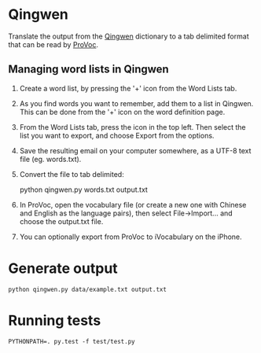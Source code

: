 # Qingwen

Translate the output from the
[Qingwen](http://karanmisra.com/qingwen/Qingwen.html)
dictionary to a tab delimited format that can be read by
[ProVoc](http://www.arizona-software.ch/provoc/).

## Managing word lists in Qingwen

1. Create a word list, by pressing the '+' icon from the Word Lists
tab.

2. As you find words you want to remember, add them to a list in
Qingwen. This can be done from the '+' icon on the word definition
page.

3. From the Word Lists tab, press the icon in the top left. Then
select the list you want to export, and choose Export from the
options.

4. Save the resulting email on your computer somewhere, as a UTF-8
text file (eg. words.txt).

5. Convert the file to tab delimited:

      python qingwen.py words.txt output.txt

6. In ProVoc, open the vocabulary file (or create a new one with
Chinese and English as the language pairs), then select
File->Import... and choose the output.txt file.

7. You can optionally export from ProVoc to iVocabulary on the iPhone.


# Generate output

    python qingwen.py data/example.txt output.txt

# Running tests

    PYTHONPATH=. py.test -f test/test.py


